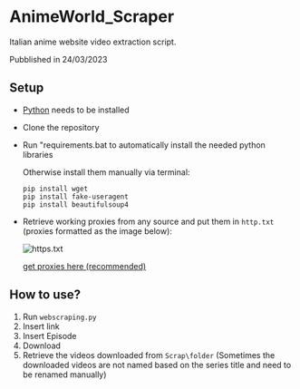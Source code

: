 # AnimeWorld_Scraper
Italian anime website video extraction script.

Pubblished in 24/03/2023

## Setup

+ [Python](https://www.python.org/downloads/) needs to be installed

+ Clone the repository

+ Run "requirements.bat to automatically install the needed python libraries

   Otherwise install them manually via terminal:
  ```
  pip install wget
  pip install fake-useragent
  pip install beautifulsoup4
  ```
+ Retrieve working proxies from any source and put them in `http.txt` (proxies formatted as the image below):

    ![https.txt](https://i.imgur.com/CyXjBg8.png)
  
    [get proxies here (recommended) ](https://raw.githubusercontent.com/clarketm/proxy-list/master/proxy-list-raw.txt)
    
## How to use?
1. Run `webscraping.py`
2. Insert link
3. Insert Episode
4. Download
5. Retrieve the videos downloaded from `Scrap\folder`
(Sometimes the downloaded videos are not named based on the series title and need to be renamed manually)
